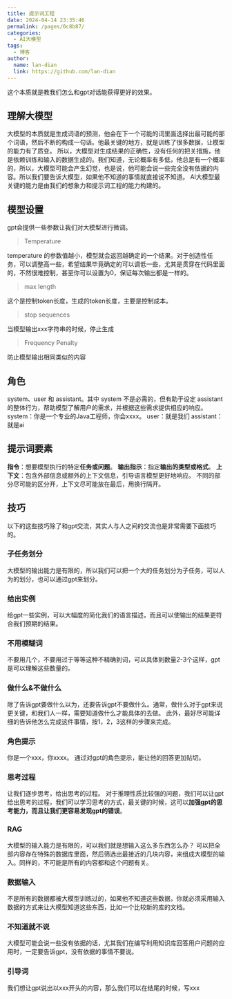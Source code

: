 ```yaml
---
title: 提示词工程
date: 2024-04-14 23:35:46
permalink: /pages/0c8b87/
categories:
  - AI大模型
tags:
  - 博客
author: 
  name: lan-dian
  link: https://github.com/lan-dian
---
```

这个本质就是教我们怎么和gpt对话能获得更好的效果。

## 理解大模型

大模型的本质就是生成词语的预测，他会在下一个可能的词里面选择出最可能的那个词语，然后不断的构成一句话。他最关键的地方，就是训练了很多数据，让模型的能力有了质变。
所以，大模型对生成结果的正确性，没有任何的把关措施，他是依赖训练和输入的数据生成的。我们知道，无论概率有多低，他总是有一个概率的，所以，大模型可能会产生幻觉，也是说，他可能会说一些完全没有依据的内容。所以我们要告诉大模型，如果他不知道的事情就直接说不知道。
AI大模型最关键的能力是由我们的想象力和提示词工程的能力构建的。

## 模型设置

gpt会提供一些参数让我们对大模型进行微调。

> Temperature

temperature 的参数值越小，模型就会返回越确定的一个结果。对于创造性任务，可以调整高一些，希望结果毕竟确定的可以调低一些，尤其是贯穿在代码里面的，不然很难控制，甚至你可以设置为0，保证每次输出都是一样的。

> max length

这个是控制token长度，生成的token长度，主要是控制成本。

> stop sequences

当模型输出xxx字符串的时候，停止生成

> Frequency Penalty

防止模型输出相同类似的内容

## 角色

system、user 和 assistant。其中 system 不是必需的，但有助于设定 assistant 的整体行为，帮助模型了解用户的需求，并根据这些需求提供相应的响应。
system：你是一个专业的Java工程师，你会xxxx。
user：就是我们
assistant：就是ai

## 提示词要素

**指令**：想要模型执行的特定**任务或问题**。
**输出指示**：指定**输出的类型或格式**。
**上下文**：包含外部信息或额外的上下文信息，引导语言模型更好地响应。
不同的部分尽可能的区分开，上下文尽可能放在最后，用换行隔开。

## 技巧

以下的这些技巧除了和gpt交流，其实人与人之间的交流也是非常需要下面技巧的。

### 子任务划分

大模型的输出能力是有限的，所以我们可以把一个大的任务划分为子任务，可以人为的划分，也可以通过gpt来划分。

### 给出实例

给gpt一些实例，可以大幅度的简化我们的语言描述，而且可以使输出的结果更符合我们预期的结果。

### 不用模糊词

不要用几个，不要用过于等等这种不精确到词，可以具体到数量2-3个这样，gpt是可以理解这些数量的。

### 做什么&不做什么

除了告诉gpt要做什么以为，还要告诉gpt不要做什么。通常，做什么对于gpt来说更关键，和我们人一样，需要知道做什么才能具体的去做。
此外，最好尽可能详细的告诉他怎么完成这件事情，按1，2，3这样的步骤来完成。

### 角色提示

你是一个xxx，你xxxx。
通过对gpt的角色提示，能让他的回答更加贴切。

### 思考过程

让我们逐步思考，给出思考的过程。
对于推理性质比较强的问题，我们可以让gpt给出思考的过程，我们可以学习思考的方式，最关键的时候，这可以**加强gpt的思考能力，而且让我们更容易发现gpt的错误**。

### RAG

大模型的输入能力是有限的，可以我们就是想输入这么多东西怎么办？
可以把全部内容存在特殊的数据库里面，然后筛选出最接近的几块内容，来组成大模型的输入。同样的，不可能是所有的内容都和这个问题有关。

### 数据输入

不是所有的数据都被大模型训练过的，如果他不知道这些数据，你就必须采用输入数据的方式来让大模型知道这些东西，比如一个比较新的库的文档。

### 不知道就不说

大模型可能会说一些没有依据的话，尤其我们在编写利用知识库回答用户问题的应用时，一定要告诉gpt，没有依据的事情不要说。

### 引导词

我们想让gpt说出以xxx开头的内容，那么我们可以在结尾的时候，写xxx



